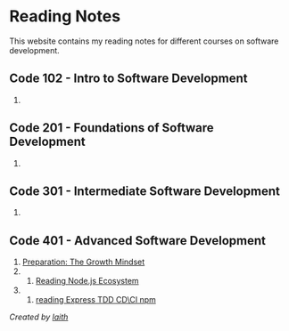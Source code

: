 # Reading Notes

This website contains my reading notes for different courses on software development.

## Code 102 - Intro to Software Development
1. 
## Code 201 - Foundations of Software Development
1. 

## Code 301 - Intermediate Software Development
1. 

## Code 401 - Advanced Software Development
1. [Preparation: The Growth Mindset](preparation-growth-mindset.md)
2. 1. [Reading Node.js Ecosystem](reading1a.md)
3. 1. [reading Express TDD CD\CI npm](reading1b.md)

*Created by [laith](https://github.com/laith-vlad)*
